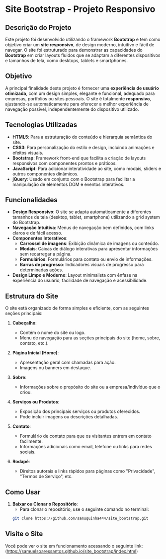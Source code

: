 # **Site Bootstrap** - Projeto Responsivo

## **Descrição do Projeto**

Este projeto foi desenvolvido utilizando o framework **Bootstrap** e tem como objetivo criar um **site responsivo**, de design moderno, intuitivo e fácil de navegar. O site foi estruturado para demonstrar as capacidades do **Bootstrap** em criar layouts fluidos que se adaptam a diferentes dispositivos e tamanhos de tela, como desktops, tablets e smartphones.

## **Objetivo**

A principal finalidade deste projeto é fornecer uma **experiência de usuário otimizada**, com um design simples, elegante e funcional, adequado para empresas, portfólios ou sites pessoais. O site é totalmente **responsivo**, ajustando-se automaticamente para oferecer a melhor experiência de navegação possível, independentemente do dispositivo utilizado.

## **Tecnologias Utilizadas**

- **HTML5**: Para a estruturação do conteúdo e hierarquia semântica do site.
- **CSS3**: Para personalização do estilo e design, incluindo animações e efeitos visuais.
- **Bootstrap**: Framework front-end que facilita a criação de layouts responsivos com componentes prontos e práticos.
- **JavaScript**: Para adicionar interatividade ao site, como modais, sliders e outros componentes dinâmicos.
- **jQuery**: Usado em conjunto com o Bootstrap para facilitar a manipulação de elementos DOM e eventos interativos.

## **Funcionalidades**

- **Design Responsivo**: O site se adapta automaticamente a diferentes tamanhos de tela (desktop, tablet, smartphone) utilizando a grid system do Bootstrap.
- **Navegação Intuitiva**: Menus de navegação bem definidos, com links claros e de fácil acesso.
- **Componentes Interativos**: 
  - **Carrossel de imagens**: Exibição dinâmica de imagens ou conteúdo.
  - **Modais**: Caixas de diálogo interativas para apresentar informações sem recarregar a página.
  - **Formulários**: Formulários para contato ou envio de informações.
  - **Barras de progresso**: Indicadores visuais de progresso para determinadas ações.
- **Design Limpo e Moderno**: Layout minimalista com ênfase na experiência do usuário, facilidade de navegação e acessibilidade.

## **Estrutura do Site**

O site está organizado de forma simples e eficiente, com as seguintes seções principais:

1. **Cabeçalho**:
   - Contém o nome do site ou logo.
   - Menu de navegação para as seções principais do site (home, sobre, contato, etc.).
   
2. **Página Inicial (Home)**:
   - Apresentação geral com chamadas para ação.
   - Imagens ou banners em destaque.
   
3. **Sobre**:
   - Informações sobre o propósito do site ou a empresa/indivíduo que o criou.
   
4. **Serviços ou Produtos**:
   - Exposição dos principais serviços ou produtos oferecidos.
   - Pode incluir imagens ou descrições detalhadas.

5. **Contato**:
   - Formulário de contato para que os visitantes entrem em contato facilmente.
   - Informações adicionais como email, telefone ou links para redes sociais.
   
6. **Rodapé**:
   - Direitos autorais e links rápidos para páginas como "Privacidade", "Termos de Serviço", etc.

## **Como Usar**

1. **Baixar ou Clonar o Repositório**:
   - Para clonar o repositório, use o seguinte comando no terminal:
   ```bash
   git clone https://github.com/samuquinha444/site_bootstrap.git

## Visite o Site

Você pode ver o site em funcionamento acessando o seguinte link: (https://samuelsoaressantos.github.io/site_bootstrap/index.html)


